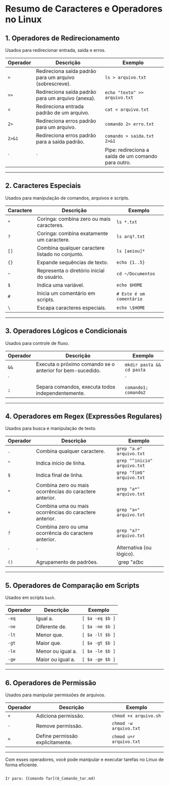 # Resumo de Caracteres e Operadores no Linux

## 1. Operadores de Redirecionamento
Usados para redirecionar entrada, saída e erros.

| Operador | Descrição                                         | Exemplo                          |
|----------|---------------------------------------------------|----------------------------------|
| `>`      | Redireciona saída padrão para um arquivo (sobrescreve). | `ls > arquivo.txt`              |
| `>>`     | Redireciona saída padrão para um arquivo (anexa).  | `echo "texto" >> arquivo.txt`   |
| `<`      | Redireciona entrada padrão de um arquivo.         | `cat < arquivo.txt`             |
| `2>`     | Redireciona erros padrão para um arquivo.         | `comando 2> erro.txt`           |
| `2>&1`   | Redireciona erros padrão para a saída padrão.     | `comando > saida.txt 2>&1`      |
| `|`      | Pipe: redireciona a saída de um comando para outro. | `ls | grep "arquivo"`           |

---

## 2. Caracteres Especiais
Usados para manipulação de comandos, arquivos e scripts.

| Caractere | Descrição                                         | Exemplo                          |
|-----------|---------------------------------------------------|----------------------------------|
| `*`       | Coringa: combina zero ou mais caracteres.         | `ls *.txt`                      |
| `?`       | Coringa: combina exatamente um caractere.         | `ls arq?.txt`                   |
| `[]`      | Combina qualquer caractere listado no conjunto.   | `ls [aeiou]*`                   |
| `{}`      | Expande sequências de texto.                     | `echo {1..5}`                   |
| `~`       | Representa o diretório inicial do usuário.        | `cd ~/Documentos`               |
| `$`       | Indica uma variável.                             | `echo $HOME`                    |
| `#`       | Inicia um comentário em scripts.                 | `# Este é um comentário`        |
| `\`       | Escapa caracteres especiais.                     | `echo \$HOME`                   |

---

## 3. Operadores Lógicos e Condicionais
Usados para controle de fluxo.

| Operador | Descrição                                         | Exemplo                          |
|----------|---------------------------------------------------|----------------------------------|
| `&&`     | Executa o próximo comando se o anterior for bem-sucedido. | `mkdir pasta && cd pasta`       |
| `||`     | Executa o próximo comando se o anterior falhar.   | `comando1 || comando2`          |
| `;`      | Separa comandos, executa todos independentemente. | `comando1; comando2`            |

---

## 4. Operadores em Regex (Expressões Regulares)
Usados para busca e manipulação de texto.

| Operador | Descrição                                         | Exemplo                          |
|----------|---------------------------------------------------|----------------------------------|
| `.`      | Combina qualquer caractere.                      | `grep "a.e" arquivo.txt`        |
| `^`      | Indica início de linha.                          | `grep "^inicio" arquivo.txt`    |
| `$`      | Indica final de linha.                           | `grep "fim$" arquivo.txt`       |
| `*`      | Combina zero ou mais ocorrências do caractere anterior. | `grep "a*" arquivo.txt`        |
| `+`      | Combina uma ou mais ocorrências do caractere anterior. | `grep "a+" arquivo.txt`        |
| `?`      | Combina zero ou uma ocorrência do caractere anterior. | `grep "a?" arquivo.txt`        |
| `|`      | Alternativa (ou lógico).                         | `grep "opcao1|opcao2" arquivo.txt` |
| `()`     | Agrupamento de padrões.                          | `grep "a(bc|de)f" arquivo.txt`  |

---

## 5. Operadores de Comparação em Scripts
Usados em scripts `bash`.

| Operador | Descrição                                         | Exemplo                          |
|----------|---------------------------------------------------|----------------------------------|
| `-eq`    | Igual a.                                          | `[ $a -eq $b ]`                 |
| `-ne`    | Diferente de.                                     | `[ $a -ne $b ]`                 |
| `-lt`    | Menor que.                                        | `[ $a -lt $b ]`                 |
| `-gt`    | Maior que.                                        | `[ $a -gt $b ]`                 |
| `-le`    | Menor ou igual a.                                 | `[ $a -le $b ]`                 |
| `-ge`    | Maior ou igual a.                                 | `[ $a -ge $b ]`                 |

---

## 6. Operadores de Permissão
Usados para manipular permissões de arquivos.

| Operador | Descrição                                         | Exemplo                          |
|----------|---------------------------------------------------|----------------------------------|
| `+`      | Adiciona permissão.                               | `chmod +x arquivo.sh`           |
| `-`      | Remove permissão.                                 | `chmod -w arquivo.txt`          |
| `=`      | Define permissão explicitamente.                  | `chmod u=r arquivo.txt`         |

---

Com esses operadores, você pode manipular e executar tarefas no Linux de forma eficiente.
```

Ir para: [Comando Tar](6_Comando_tar.md)